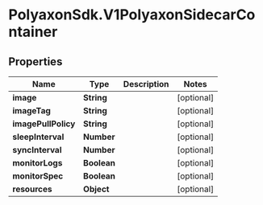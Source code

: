 # PolyaxonSdk.V1PolyaxonSidecarContainer

## Properties

Name | Type | Description | Notes
------------ | ------------- | ------------- | -------------
**image** | **String** |  | [optional] 
**imageTag** | **String** |  | [optional] 
**imagePullPolicy** | **String** |  | [optional] 
**sleepInterval** | **Number** |  | [optional] 
**syncInterval** | **Number** |  | [optional] 
**monitorLogs** | **Boolean** |  | [optional] 
**monitorSpec** | **Boolean** |  | [optional] 
**resources** | **Object** |  | [optional] 


